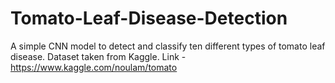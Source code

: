 # Tomato-Leaf-Disease-Detection
A simple CNN model to detect and classify ten different types of tomato leaf disease.
Dataset taken from Kaggle. Link - https://www.kaggle.com/noulam/tomato

